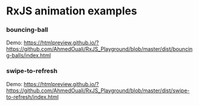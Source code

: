 
# RxJS animation examples
### bouncing-ball
Demo: https://htmlpreview.github.io/?https://github.com/AhmedOuali/RxJS_Playground/blob/master/dist/bouncing-balls/index.html  


### swipe-to-refresh
Demo: https://htmlpreview.github.io/?https://github.com/AhmedOuali/RxJS_Playground/blob/master/dist/swipe-to-refresh/index.html